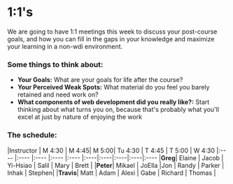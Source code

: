 # 1:1's
We are going to have 1:1 meetings this week to discuss your post-course goals, and how you can fill in the gaps in your knowledge and maximize your learning in a non-wdi environment. 

### Some things to think about:

* __Your Goals:__ What are your goals for life after the course?
* __Your Perceived Weak Spots:__ What material do you feel you barely retained and need work on?
* __What components of web development did you really like?:__ Start thinking about what turns you on, because that's probably what you'll excel at just by nature of enjoying the work

### The schedule:

|Instructor | M 4:30 | M 4:45| M 5:00| Tu 4:30 | T 4:45 | T 5:00 | W 4:30
|:----    |:----  |:----  |:----  |:---- |:----|:----|:----|:----|:----
|__Greg__| Elaine | Jacob | Yi-Hsiao | Salil | Mary | Brett | 
|__Peter__| Mikael | JoElla |Jon | Randy | Parker | Inhak | Stephen|
|__Travis__|  Matt | Adam | Alexi | Gabe | Richard | Thomas |
